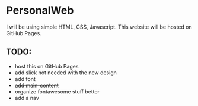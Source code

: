 # PersonalWeb

I will be using simple HTML, CSS, Javascript. This website will be hosted on GitHub Pages.

## TODO:

- host this on GitHub Pages
- ~~add slick~~ not needed with the new design
- add font
- ~~add main-content~~
- organize fontawesome stuff better
- add a nav
